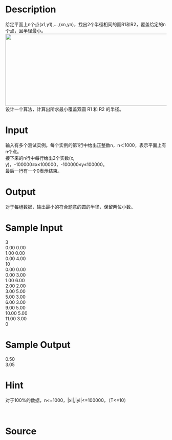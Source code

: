 
# Description

<div class="content"><div>给定平面上n个点(x1,y1),...,(xn,yn)，找出2个半径相同的圆R1和R2，覆盖给定的n个点，且半径最小。</div>
<div><img src="/source/bzoj/4138/img/aHR0cHM6Ly9seWRzeS5jb20vSnVkZ2VPbmxpbmUvdXBsb2FkLzIwMTUwNi8xMS5wbmc=.png" width="740" height="224" alt=""/></div>
<div></div>
<div>设计一个算法，计算出所求最小覆盖双圆 R1 和 R2 的半径。</div>
<div></div>
<p></p></div>

# Input

<div class="content"><div>输入有多个测试实例。每个实例的第1行中给出正整数n，n＜1000，表示平面上有n个点。</div>
<div>
<div>接下来的n行中每行给出2个实数(x, y)，-100000≤x≤100000，-100000≤y≤100000。</div>
<div>最后一行有一个0表示结束。</div>
<div></div>
</div>
<p></p></div>

# Output

<div class="content"><div>对于每组数据，输出最小的符合题意的圆的半径，保留两位小数。</div>
<div>
<div></div>
</div>
<div>
<p></p>
</div></div>

# Sample Input

<div class="content"><span class="sampledata">3 <br/>
0.00 0.00 <br/>
1.00 0.00 <br/>
0.00 4.00 <br/>
10 <br/>
0.00 0.00 <br/>
0.00 3.00 <br/>
1.00 6.00 <br/>
2.00 2.00 <br/>
3.00 5.00 <br/>
5.00 3.00 <br/>
6.00 3.00 <br/>
9.00 5.00 <br/>
10.00 5.00 <br/>
11.00 3.00 <br/>
0</span></div>

# Sample Output

<div class="content"><span class="sampledata">0.50<br/>
3.05<br/>
</span></div>

# Hint

<div class="content"><p></p><p>对于100%的数据，n&lt;=1000，|xi|,|yi|&lt;=100000，（T&lt;=10）</p><br/>
<p></p><p></p></div>

# Source

<div class="content"><p><a href="problemset.php?search="></a></p></div>

